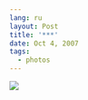 ```yaml
---
lang: ru
layout: Post
title: '***'
date: Oct 4, 2007
tags:
  - photos
---
```


![](http://wow.sapegin.me/1S1F293L251s/Sapegin-Artem-20D-2007-05-27-360-6090.jpg)
